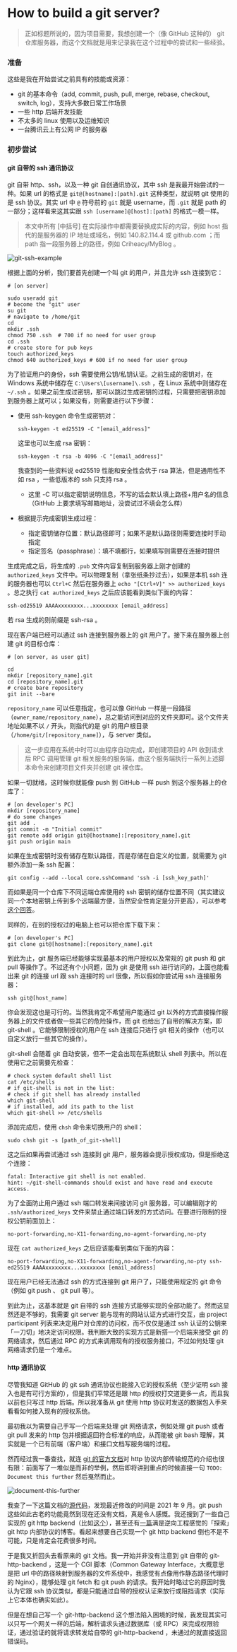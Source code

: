 # How to build a git server?

> 正如标题所说的，因为项目需要，我想创建一个（像 GitHub 这种的） git 仓库服务器，而这个文档就是用来记录我在这个过程中的尝试和一些经验。

### 准备

这些是我在开始尝试之前具有的技能或资源：

- git 的基本命令（add, commit, push, pull, merge, rebase, checkout, switch, log），支持大多数日常工作场景
- 一些 http 后端开发技能
- 不太多的 linux 使用以及运维知识
- 一台腾讯云上有公网 IP 的服务器

### 初步尝试

#### git 自带的 ssh 通讯协议

git 自带 http、ssh，以及一种 git 自创通讯协议，其中 ssh 是我最开始尝试的一种。如果 url 的格式是 `git@[hostname]:[path].git` 这种类型，就说明 git 使用的是 ssh 协议。其实 url 中 `@` 符号前的 `git` 就是 username，而 `.git` 就是 path 的一部分；这样看来这其实跟 `ssh [username]@[host]:[path]` 的格式一模一样。

> 本文中所有 [中括号] 在实际操作中都需要替换成实际的内容，例如 host 指代的是服务器的 IP 地址或域名，例如 140.82.114.4 或 github.com ；而 path 指一段服务器上的路径，例如 Criheacy/MyBlog 。

![git-ssh-example](README.assets/git-ssh-example.png)

根据上面的分析，我们要首先创建一个叫 git 的用户，并且允许 ssh 连接到它：

```shell
# [on server]

sudo useradd git
# become the "git" user
su git
# navigate to /home/git
cd
mkdir .ssh
chmod 750 .ssh  # 700 if no need for user group
cd .ssh
# create store for pub keys
touch authorized_keys
chmod 640 authorized_keys # 600 if no need for user group
```

为了验证用户的身份，ssh 需要使用公钥/私钥认证。之前生成的密钥对，在 Windows 系统中储存在 `C:\Users\[username]\.ssh` ，在 Linux 系统中则储存在 `~/.ssh` 。如果之前生成过密钥，那可以跳过生成密钥的过程，只需要把密钥添加到服务器上就可以；如果没有，则需要进行以下步骤：

- 使用 ssh-keygen 命令生成密钥对：
  ```shell
  ssh-keygen -t ed25519 -C "[email_address]"
  ```
  这里也可以生成 rsa 密钥：

  ```shell
  ssh-keygen -t rsa -b 4096 -C "[email_address]"
  ```

  我查到的一些资料说 ed25519 性能和安全性会优于 rsa 算法，但是通用性不如 rsa ，一些低版本的 ssh 只支持 rsa 。

  - 这里 -C 可以指定密钥说明信息，不写的话会默认填上路径+用户名的信息（GitHub 上要求填写邮箱地址，没尝试过不填会怎么样）

- 根据提示完成密钥生成过程：

  - 指定密钥储存位置：默认路径即可；如果不是默认路径则需要连接时手动指定
  - 指定签名（passphrase）：填不填都行，如果填写则需要在连接时提供

生成完成之后，将生成的 `.pub` 文件内容复制到服务器上刚才创建的 `authorized_keys` 文件中。可以物理复制（拿张纸条抄过去），如果是本机 ssh 连的服务器也可以 `Ctrl+C` 然后在服务器上 `echo "[Ctrl+V]" >> authorized_keys` 。总之执行 `cat authorized_keys` 之后应该能看到类似下面的内容：

```text
ssh-ed25519 AAAAxxxxxxxx...xxxxxxxx [email_address]
```

若 rsa 生成的则前缀是 ssh-rsa 。

现在客户端已经可以通过 ssh 连接到服务器上的 git 用户了。接下来在服务器上创建 git 的目标仓库：

```shell
# [on server, as user git]

cd
mkdir [repository_name].git
cd [repository_name].git
# create bare repository
git init --bare
```

`repository_name` 可以任意指定，也可以像 GitHub 一样是一段路径（`owner_name/repository_name`），总之能访问到对应的文件夹即可。这个文件夹地址如果不以 `/` 开头，则指代的是 git 的用户根目录（`/home/git/[repository_name]`），与 server 类似。

> 这一步应用在系统中时可以由程序自动完成，即创建项目的 API 收到请求后 RPC 调用管理 git 相关服务的服务端，由这个服务端执行一系列上述脚本命令来创建项目文件夹并创建 git 裸仓库。

如果一切就绪，这时候你就能像 push 到 GitHub 一样 push 到这个服务器上的仓库了：

```shell
# [on developer's PC]
mkdir [repository_name]
# do some changes
git add .
git commit -m "Initial commit"
git remote add origin git@[hostname]:[repository_name].git
git push origin main
```

如果在生成密钥时没有储存在默认路径，而是存储在自定义的位置，就需要为 git 额外添加一条 ssh 配置：

```shell
git config --add --local core.sshCommand 'ssh -i [ssh_key_path]'
```

而如果是同一个仓库下不同远端仓库使用的 ssh 密钥的储存位置不同（其实建议同一个本地密钥上传到多个远端最方便，当然安全性肯定是分开更高），可以参考[这个回答](https://stackoverflow.com/a/7927828)。

同样的，在别的授权过的电脑上也可以把仓库下载下来：

```shell
# [on developer's PC]
git clone git@[hostname]:[repository_name].git
```

到此为止，git 服务端已经能够实现最基本的用户授权以及常规的 git push 和 git pull 等操作了。不过还有个小问题，因为 git 是使用 ssh 进行访问的，上面也能看出来 git 的连接 url 跟 ssh 连接时的 url 很像，所以假如你尝试用 ssh 连接服务器：

```shell
ssh git@[host_name]
```

你会发现这也是可行的。当然我肯定不希望用户能通过 git 以外的方式直接操作服务器上的文件或者做一些其它的危险操作，而 git 也给出了自带的解决方案，即 git-shell 。它能够限制授权的用户在 ssh 连接后只进行 git 相关的操作（也可以自定义放行一些其它的操作）。

git-shell 会随着 git 自动安装，但不一定会出现在系统默认 shell 列表中。所以在使用它之前需要先检查：

```shell
# check system default shell list
cat /etc/shells
# if git-shell is not in the list:
# check if git shell has already installed
which git-shell
# if installed, add its path to the list
which git-shell >> /etc/shells
```

添加完成后，使用 `chsh` 命令来切换用户的 shell：

```shell
sudo chsh git -s [path_of_git-shell]
```

这之后如果再尝试通过 ssh 连接到 git 用户，服务器会提示授权成功，但是拒绝这个连接：

```text
fatal: Interactive git shell is not enabled.
hint: ~/git-shell-commands should exist and have read and execute access.
```

为了全面防止用户通过 ssh 端口转发来间接访问 git 服务器，可以编辑刚才的 `.ssh/authorized_keys` 文件来禁止通过端口转发的方式访问。在要进行限制的授权公钥前面加上：

```text
no-port-forwarding,no-X11-forwarding,no-agent-forwarding,no-pty
```

现在 `cat authorized_keys` 之后应该能看到类似下面的内容：

```text
no-port-forwarding,no-X11-forwarding,no-agent-forwarding,no-pty ssh-ed25519 AAAAxxxxxxxx...xxxxxxxx [email_address]
```

现在用户已经无法通过 ssh 的方式连接到 git 用户了，只能使用规定的 git 命令（例如 git push 、 git pull 等）。

到此为止，这基本就是 git 自带的 ssh 连接方式能够实现的全部功能了。然而这显然还是不够的，我需要 git server 能与现有的网站认证方式进行交互，由 project participant 列表来决定用户对仓库的访问权，而不仅仅是通过 ssh 认证的公钥来「一刀切」地决定访问权限。我判断大致的实现方式是新搭一个后端来接受 git 的网络请求，然后通过 RPC 的方式来调用现有的授权服务接口，不过如何处理 git 网络请求仍是一个难点。

#### http 通讯协议

尽管我知道 GitHub 的 git ssh 通讯协议也能接入它的授权系统（至少证明 ssh 接入也是有可行方案的），但是我们平常还是跟 http 的授权打交道更多一点，而且我以前也只写过 http 后端。所以我准备从 git 使用 http 协议时发送的数据包入手来看看如何接入现有的授权系统。

最初我以为需要自己手写一个后端来处理 git 网络请求，例如处理 git push 或者 git pull 发来的 http 包并根据返回符合标准的响应，从而能被 git bash 理解，其实就是一个已有前端（客户端）和接口文档写服务端的过程。

然而经过我一番查找，就连 [git 的官方文档](https://git-scm.com/docs/http-protocol#_smart_service_git_upload_pack)对 http 协议内部传输规范的介绍也很有限：前面写了一堆似是而非的举例，然后即将讲到重点的时候直接一句 `TODO: Document this further` 然后戛然而止。

![document-this-further](README.assets/document-this-further.png)

我查了一下这篇文档的[源代码](https://github.com/git/htmldocs/blob/de44de3d9e71db785a0bbd06a6ddad8d2c38dd67/technical/http-protocol.txt#L513)，发现最近修改的时间是 2021 年 9 月。git push 这些如此古老的功能竟然到现在还没有文档，真是令人感慨。我还搜到了一些自己实现的 git http backend（比如[这个](https://github.com/asim/git-http-backend)），甚至还有[一篇](https://mincong.io/2018/05/04/git-and-http/)满是逆向工程感觉的「探索」git http 内部协议的博客。看起来想要自己实现一个 git http backend 倒也不是不可能，只是肯定会花费很多时间。

于是我又折回头去看原来的 git 文档。我一开始并非没有注意到 git 自带的 git-http-backend ，这是一个 CGI 脚本（Common Gateway Interface，大概意思是把 url 中的路径映射到服务器的文件系统中，我感觉有点像用作静态路径代理时的 Nginx），能够处理 git fetch 和 git push 的请求。我开始时略过它的原因时我认为它跟 ssh 协议类似，都是只能通过自带的授权认证来放行或阻挡请求（实际上它本体也确实如此）。

但是在想自己写一个 git-http-backend 这个想法陷入困境的时候，我发现其实可以只写一个网关一样的后端，解析请求头通过数据库（或 RPC）来完成权限验证，通过验证的就将请求转发给自带的 git-http-backend ，未通过的就直接返回错误码。
